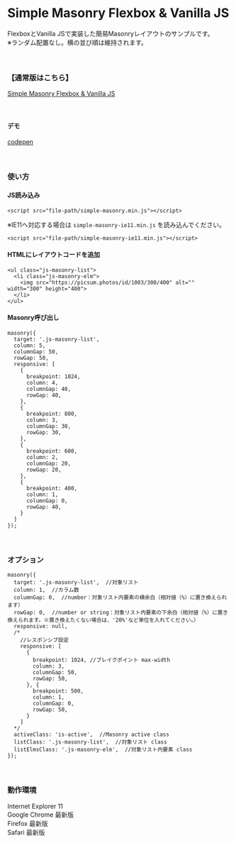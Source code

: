 # Simple Masonry Flexbox & Vanilla JS
FlexboxとVanilla JSで実装した簡易Masonryレイアウトのサンプルです。  
※ランダム配置なし。横の並び順は維持されます。


　  



### 【通常版はこちら】
[Simple Masonry Flexbox & Vanilla JS](https://github.com/sakata-kazuma/Simple-Masonry-Flexbox-Vanilla-JS)


　  


#### デモ
[codepen](https://codepen.io/web_walking_nak/pen/WNKNrMW)

　  


### 使い方

#### JS読み込み
```
<script src="file-path/simple-masonry.min.js"></script>
```
※IE11へ対応する場合は `simple-masonry-ie11.min.js` を読み込んでください。
```
<script src="file-path/simple-masonry-ie11.min.js"></script>
```

#### HTMLにレイアウトコードを追加
```
<ul class="js-masonry-list">
  <li class="js-masonry-elm">
    <img src="https://picsum.photos/id/1003/300/400" alt="" width="300" height="400">
  </li>
</ul>
```

#### Masonry呼び出し
```
masonry({
  target: '.js-masonry-list',
  column: 5,
  columnGap: 50,
  rowGap: 50,
  responsive: [
    {
      breakpoint: 1024,
      column: 4,
      columnGap: 40,
      rowGap: 40,
    },
    {
      breakpoint: 800,
      column: 3,
      columnGap: 30,
      rowGap: 30,
    },
    {
      breakpoint: 600,
      column: 2,
      columnGap: 20,
      rowGap: 20,
    },
    {
      breakpoint: 400,
      column: 1,
      columnGap: 0,
      rowGap: 40,
    }
  ]
});
```

　  


### オプション

```
masonry({
  target: '.js-masonry-list',  //対象リスト
  column: 1,  //カラム数
  columnGap: 0,  //number：対象リスト内要素の横余白（相対値（%）に置き換えられます）
  rowGap: 0,  //number or string：対象リスト内要素の下余白（相対値（%）に置き換えられます。※置き換えたくない場合は、'20%'など単位を入れてください。）
  responsive: null,
  /*
    //レスポンシブ設定
    responsive: [
      {
        breakpoint: 1024, //ブレイクポイント max-width
        column: 3,
        columnGap: 50,
        rowGap: 50,
      }, {
        breakpoint: 500,
        column: 1,
        columnGap: 0,
        rowGap: 50,
      }
    ]
  */
  activeClass: 'is-active',  //Masonry active class
  listClass: '.js-masonry-list',  //対象リスト class
  listElmsClass: '.js-masonry-elm',  //対象リスト内要素 class
});
```

　  

### 動作環境
Internet Explorer 11  
Google Chrome 最新版  
Firefox 最新版  
Safari 最新版

